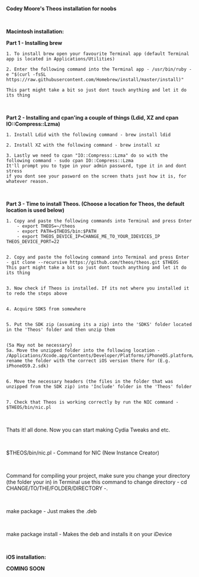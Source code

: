 **Codey Moore's Theos installation for noobs**

&nbsp;

**Macintosh installation:**

**Part 1 - Installing brew**

	1. To install brew open your favourite Terminal app (default Terminal app is located in Applications/Utilities)
  
	2. Enter the following command into the Terminal app - /usr/bin/ruby -e "$(curl -fsSL https://raw.githubusercontent.com/Homebrew/install/master/install)"
	
	This part might take a bit so just dont touch anything and let it do its thing
  
&nbsp;

**Part 2 - Installing and cpan'ing a couple of things (Ldid, XZ and cpan IO::Compress::Lzma)**

	1. Install Ldid with the following command - brew install ldid
	
	2. Install XZ with the following command - brew install xz
	
	3. Lastly we need to cpan "IO::Compress::Lzma" do so with the following command - sudo cpan IO::Compress::Lzma 
	It'll prompt you to type in your admin password, type it in and dont stress 
	if you dont see your pasword on the screen thats just how it is, for whatever reason.

&nbsp;

**Part 3 - Time to install Theos. (Choose a location for Theos, the default location is used below)**

	1. Copy and paste the following commands into Terminal and press Enter 
		- export THEOS=~/theos
		- export PATH=$THEOS/bin:$PATH
		- export THEOS_DEVICE_IP=CHANGE_ME_TO_YOUR_IDEVICES_IP THEOS_DEVICE_PORT=22
		
    
	2. Copy and paste the following command into Terminal and press Enter - git clone --recursive https://github.com/theos/theos.git $THEOS
	This part might take a bit so just dont touch anything and let it do its thing
	
  
	3. Now check if Theos is installed. If its not where you installed it to redo the steps above
	
  
	4. Acquire SDKS from somewhere 
	
  
	5. Put the SDK zip (assuming its a zip) into the 'SDKS' folder located in the 'Theos' folder and then unzip them
	
  
	(5a May not be necessary)
	5a. Move the unzipped folder into the following location - /Applications/Xcode.app/Contents/Developer/Platforms/iPhoneOS.platform/Developer/SDKs
	rename the folder with the correct iOS version there for (E.g. iPhoneOS9.2.sdk)
	
  
	6. Move the necessary headers (the files in the folder that was unzipped from the SDK zip) into 'Include' folder in the 'Theos' folder
	
  
	7. Check that Theos is working correctly by run the NIC command - $THEOS/bin/nic.pl

&nbsp;

Thats it! all done. Now you can start making Cydia Tweaks and etc. 

&nbsp;

$THEOS/bin/nic.pl - Command for NIC (New Instance Creator) 

&nbsp;

Command for compiling your project, make sure you change your directory (the folder your in) in Terminal use this command to change directory - cd CHANGE/TO/THE/FOLDER/DIRECTORY -.

&nbsp;

make package - Just makes the .deb

&nbsp;

make package install - Makes the deb and installs it on your iDevice

&nbsp;

**iOS installation:**


**COMING SOON**
